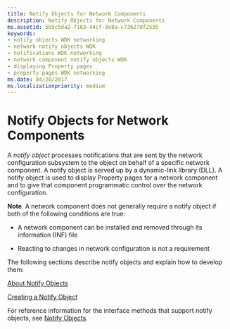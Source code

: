 ```yaml
---
title: Notify Objects for Network Components
description: Notify Objects for Network Components
ms.assetid: 5b5c5da2-7163-44cf-8e8a-c736278f2535
keywords:
- notify objects WDK networking
- network notify objects WDK
- notifications WDK networking
- network component notify objects WDK
- displaying Property pages
- property pages WDK networking
ms.date: 04/20/2017
ms.localizationpriority: medium
---
```


# Notify Objects for Network Components





A *notify object* processes notifications that are sent by the network configuration subsystem to the object on behalf of a specific network component. A notify object is served up by a dynamic-link library (DLL). A notify object is used to display Property pages for a network component and to give that component programmatic control over the network configuration.

**Note**  A network component does not generally require a notify object if both of the following conditions are true:

 

-   A network component can be installed and removed through its information (INF) file

-   Reacting to changes in network configuration is not a requirement

The following sections describe notify objects and explain how to develop them:

[About Notify Objects](about-notify-objects.md)

[Creating a Notify Object](creating-a-notify-object.md)

For reference information for the interface methods that support notify objects, see [Notify Objects](https://msdn.microsoft.com/library/windows/hardware/ff559161).

 

 





